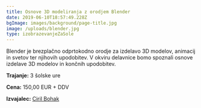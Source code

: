 ```yaml
---
title: Osnove 3D modeliranja z orodjem Blender
date: 2019-06-10T18:57:49.228Z
bgImage: images/background/page-title.jpg
image: /uploads/blender.jpg
type: izobrazevanjeZaSole
---
```

Blender je brezplačno odprtokodno orodje za izdelavo 3D modelov, animacij in svetov ter njihovih upodobitev. V okviru delavnice bomo spoznali osnove izdelave 3D modelov in končnih upodobitev.

**Trajanje:** 3 šolske ure

**Cena:** 150,00 EUR + DDV

**Izvajalec:** [Ciril Bohak](/izvajalci/ciril-bohak/)
